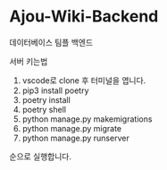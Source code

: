# Ajou-Wiki-Backend

데이터베이스 팀플 백엔드

서버 키는법

1. vscode로 clone 후 터미널을 엽니다.
2. pip3 install poetry
3. poetry install
4. poetry shell
5. python manage.py makemigrations
6. python manage.py migrate
7. python manage.py runserver

순으로 실행합니다.
